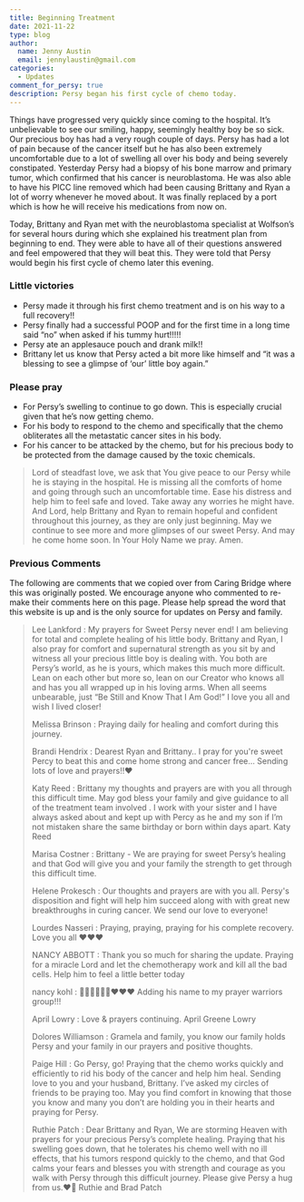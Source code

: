 ```yaml
---
title: Beginning Treatment
date: 2021-11-22
type: blog
author:
  name: Jenny Austin
  email: jennylaustin@gmail.com
categories:
  - Updates
comment_for_persy: true
description: Persy began his first cycle of chemo today. 
---
```


Things have progressed very quickly since coming to the hospital. It’s
unbelievable to see our smiling, happy, seemingly healthy boy be so sick. Our
precious boy has had a very rough couple of days. Persy has had a lot of pain
because of the cancer itself but he has also been extremely uncomfortable due
to a lot of swelling all over his body and being severely constipated.
Yesterday Persy had a biopsy of his bone marrow and primary tumor, which
confirmed that his cancer is neuroblastoma. He was also able to have his PICC
line removed which had been causing Brittany and Ryan a lot of worry whenever
he moved about. It was finally replaced by a port which is how he will receive
his medications from now on.

Today, Brittany and Ryan met with the neuroblastoma specialist at Wolfson’s for
several hours during which she explained his treatment plan from beginning to
end. They were able to have all of their questions answered and feel empowered
that they will beat this. They were told that Persy would begin his first cycle
of chemo later this evening.

### Little victories

- Persy made it through his first chemo treatment and is on his way to a full
  recovery!!
- Persy finally had a successful POOP and for the first time in a long time
  said “no” when asked if his tummy hurt!!!!!
- Persy ate an applesauce pouch and drank milk!!
- Brittany let us know that Persy acted a bit more like himself and “it was a
  blessing to see a glimpse of ‘our’ little boy again.”

### Please pray

- For Persy’s swelling to continue to go down. This is especially crucial given
  that he’s now getting chemo.
- For his body to respond to the chemo and specifically that the chemo
  obliterates all the metastatic cancer sites in his body.
- For his cancer to be attacked by the chemo, but for his precious body to be
  protected from the damage caused by the toxic chemicals.

> Lord of steadfast love, we ask that You give peace to our Persy while he is
> staying in the hospital. He is missing all the comforts of home and going
> through such an uncomfortable time. Ease his distress and help him to feel
> safe and loved. Take away any worries he might have. And Lord, help Brittany
> and Ryan to remain hopeful and confident throughout this journey, as they are
> only just beginning. May we continue to see more and more glimpses of our
> sweet Persy. And may he come home soon. In Your Holy Name we pray. Amen.

### Previous Comments

The following are comments that we copied over from Caring Bridge where this
was originally posted.  We encourage anyone who commented to re-make their
comments here on this page.  Please help spread the word that this website is
up and is the only source for updates on Persy and family.

> Lee Lankford : My prayers for Sweet Persy never end! I am believing for total
> and complete healing of his little body.  Brittany and Ryan, I also pray for
> comfort and supernatural strength as you sit by and witness all your precious
> little boy is dealing with. You both are Persy’s world, as he is yours, which
> makes this much more difficult. Lean on each other but more so, lean on our
> Creator who knows all and has you all wrapped up in his loving arms. When all
> seems unbearable, just “Be Still and Know That I Am God!” I love you all and
> wish I lived closer!
>
> Melissa Brinson : Praying daily for healing and comfort during this journey.
>
> Brandi Hendrix : Dearest Ryan and Brittany.. I pray for you're sweet Percy to
> beat this and come home strong and cancer free... Sending lots of love and
> prayers!!❤
>
> Katy Reed : Brittany my thoughts and prayers are with you all through this
> difficult time. May god bless your family and give guidance to all of the
> treatment team involved . I work with your sister and I have always asked about
> and kept up with Percy as he and my son if I’m not mistaken share the same
> birthday or born within days apart. Katy Reed
>
> Marisa Costner : Brittany - We are praying for sweet Persy’s healing and that
> God will give you and your family the strength to get through this difficult
> time.
>
> Helene Prokesch : Our thoughts and prayers are with you all. Persy's
> disposition and fight will help him succeed along with with great new
> breakthroughs in curing cancer. We send our love to everyone!
>
> Lourdes Nasseri : Praying, praying, praying for his complete recovery. Love you
> all ❤️❤️❤️
>
> NANCY ABBOTT : Thank you so much for sharing the update. Praying for a miracle
> Lord and let the chemotherapy work and kill all the bad cells. Help him to feel
> a little better today
>
> nancy kohl : 🙏🏻🙏🏻🙏🏻❤️❤️❤️ Adding his name to my prayer warriors group!!!
>
> April Lowry : Love & prayers continuing. April Greene Lowry
>
> Dolores Williamson : Gramela and family, you know our family holds Persy and
> your family in our prayers and positive thoughts.
>
> Paige Hill : Go Persy, go! Praying that the chemo works quickly and efficiently
> to rid his body of the cancer and help him heal. Sending love to you and your
> husband, Brittany. I’ve asked my circles of friends to be praying too. May you
> find comfort in knowing that those you know and many you don’t are holding you
> in their hearts and praying for Persy.
>
> Ruthie Patch : Dear Brittany and Ryan, We are storming Heaven with prayers for
> your precious Persy’s complete healing. Praying that his swelling goes down,
> that he tolerates his chemo well with no ill effects, that his tumors respond
> quickly to the chemo, and that God calms your fears and blesses you with
> strength and courage as you walk with Persy through this difficult journey.
> Please give Persy a hug from us.❤️🙏 Ruthie and Brad Patch
